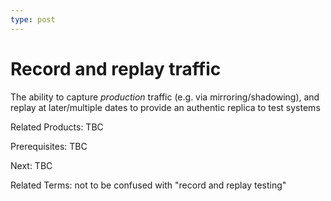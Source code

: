 ```yaml
---
type: post
---
```

# Record and replay traffic 
The ability to capture *production* traffic (e.g. via mirroring/shadowing), and replay at later/multiple dates to provide an authentic replica to test systems

Related Products: TBC

Prerequisites:  TBC

Next: TBC

Related Terms: not to be confused with "record and replay testing"
